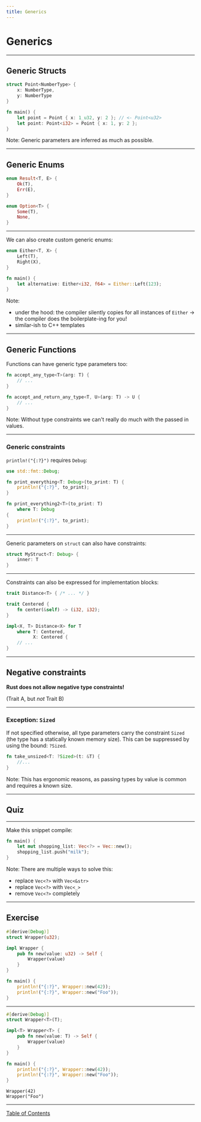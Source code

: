 ```yaml
---
title: Generics
---
```


# Generics

---

## Generic Structs

```rust
struct Point<NumberType> {
    x: NumberType,
    y: NumberType
}

fn main() {
    let point = Point { x: 1_u32, y: 2 }; // <- Point<u32>
    let point: Point<i32> = Point { x: 1, y: 2 };
}
```

Note: Generic parameters are inferred as much as possible.

---

## Generic Enums

```rust
enum Result<T, E> {
    Ok(T),
    Err(E),
}

enum Option<T> {
    Some(T),
    None,
}
```

----

We can also create custom generic enums:

```rust
enum Either<T, X> {
    Left(T),
    Right(X),
}

fn main() {
    let alternative: Either<i32, f64> = Either::Left(123);
}
```

Note:
- under the hood: the compiler silently copies for all instances of `Either`
  -> the compiler does the boilerplate-ing for you!
- similar-ish to C++ templates

---

## Generic Functions

Functions can have generic type parameters too:

```rust
fn accept_any_type<T>(arg: T) {
    // ...
}

fn accept_and_return_any_type<T, U>(arg: T) -> U {
    // ...
}
```

Note: Without type constraints we can't really do much with the passed in values.

---

###  Generic constraints

`println!("{:?}")` requires `Debug`:

```rust
use std::fmt::Debug;

fn print_everything<T: Debug>(to_print: T) {
    println!("{:?}", to_print);
}

fn print_everything2<T>(to_print: T)
    where T: Debug
{
    println!("{:?}", to_print);
}
```

----

Generic parameters on `struct` can also have constraints:

```rust
struct MyStruct<T: Debug> {
    inner: T
}
```

----

Constraints can also be expressed for implementation blocks:

```rust
trait Distance<T> { /* ... */ }

trait Centered {
    fn center(&self) -> (i32, i32);
}

impl<X, T> Distance<X> for T
    where T: Centered,
          X: Centered {
    // ...
}
```

---

## Negative constraints

**Rust does not allow negative type constraints!**

(Trait A, but *not* Trait B)

----

### Exception: `Sized`

If not specified otherwise, all type parameters carry the constraint `Sized`
(the type has a statically known memory size). This can be suppressed by using
the bound: `?Sized`.

```rust
fn take_unsized<T: ?Sized>(t: &T) {
    //...
}
```

Note: This has ergonomic reasons, as passing types by value is common and requires a known size.

---

## Quiz

----

Make this snippet compile:

```rust
fn main() {
    let mut shopping_list: Vec<?> = Vec::new();
    shopping_list.push("milk");
}
```

Note: There are multiple ways to solve this:

- replace `Vec<?>` with `Vec<&str>`
- replace `Vec<?>` with `Vec<_>`
- remove `Vec<?>` completely

---

## Exercise

```rust
#[derive(Debug)]
struct Wrapper(u32);

impl Wrapper {
    pub fn new(value: u32) -> Self {
        Wrapper(value)
    }
}

fn main() {
    println!("{:?}", Wrapper::new(42));
    println!("{:?}", Wrapper::new("Foo"));
}
```

----

```rust
#[derive(Debug)]
struct Wrapper<T>(T);

impl<T> Wrapper<T> {
    pub fn new(value: T) -> Self {
        Wrapper(value)
    }
}

fn main() {
    println!("{:?}", Wrapper::new(42));
    println!("{:?}", Wrapper::new("Foo"));
}
```

```text
Wrapper(42)
Wrapper("Foo")
```

---

[Table of Contents](./README.md#/0/2)
